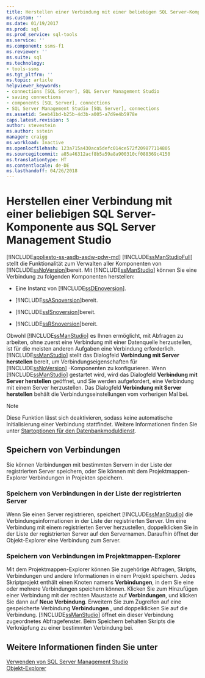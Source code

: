 ```yaml
---
title: Herstellen einer Verbindung mit einer beliebigen SQL Server-Komponente aus SSMS | Microsoft-Dokumentation
ms.custom: ''
ms.date: 01/19/2017
ms.prod: sql
ms.prod_service: sql-tools
ms.service: ''
ms.component: ssms-f1
ms.reviewer: ''
ms.suite: sql
ms.technology:
- tools-ssms
ms.tgt_pltfrm: ''
ms.topic: article
helpviewer_keywords:
- connections [SQL Server], SQL Server Management Studio
- saving connections
- components [SQL Server], connections
- SQL Server Management Studio [SQL Server], connections
ms.assetid: 5eeb41bd-b25b-4d3b-a005-a7d9e4b5978e
caps.latest.revision: 5
author: stevestein
ms.author: sstein
manager: craigg
ms.workload: Inactive
ms.openlocfilehash: 123a715a430aca5defc014ce572f209877114805
ms.sourcegitcommit: a85a46312acf8b5a59a8a900310cf088369c4150
ms.translationtype: HT
ms.contentlocale: de-DE
ms.lasthandoff: 04/26/2018
---
```

# <a name="connect-to-any-sql-server-component-from-sql-server-management-studio"></a>Herstellen einer Verbindung mit einer beliebigen SQL Server-Komponente aus SQL Server Management Studio
[!INCLUDE[appliesto-ss-asdb-asdw-pdw-md](../../includes/appliesto-ss-asdb-asdw-pdw-md.md)]
[!INCLUDE[ssManStudioFull](../../includes/ssmanstudiofull_md.md)] stellt die Funktionalität zum Verwalten aller Komponenten von [!INCLUDE[ssNoVersion](../../includes/ssnoversion_md.md)]bereit. Mit [!INCLUDE[ssManStudio](../../includes/ssmanstudio_md.md)] können Sie eine Verbindung zu folgenden Komponenten herstellen:  
  
-   Eine Instanz von [!INCLUDE[ssDEnoversion](../../includes/ssdenoversion_md.md)].  
  
-   [!INCLUDE[ssASnoversion](../../includes/ssasnoversion_md.md)]bereit.  
  
-   [!INCLUDE[ssISnoversion](../../includes/ssisnoversion_md.md)]bereit.  
  
-   [!INCLUDE[ssRSnoversion](../../includes/ssrsnoversion_md.md)]bereit.  
  
Obwohl [!INCLUDE[ssManStudio](../../includes/ssmanstudio_md.md)] es Ihnen ermöglicht, mit Abfragen zu arbeiten, ohne zuerst eine Verbindung mit einer Datenquelle herzustellen, ist für die meisten anderen Aufgaben eine Verbindung erforderlich. [!INCLUDE[ssManStudio](../../includes/ssmanstudio_md.md)] stellt das Dialogfeld **Verbindung mit Server herstellen** bereit, um Verbindungseigenschaften für [!INCLUDE[ssNoVersion](../../includes/ssnoversion_md.md)] -Komponenten zu konfigurieren. Wenn [!INCLUDE[ssManStudio](../../includes/ssmanstudio_md.md)] gestartet wird, wird das Dialogfeld **Verbindung mit Server herstellen** geöffnet, und Sie werden aufgefordert, eine Verbindung mit einem Server herzustellen. Das Dialogfeld **Verbindung mit Server herstellen** behält die Verbindungseinstellungen vom vorherigen Mal bei.  
  
> [!NOTE]  
> Diese Funktion lässt sich deaktivieren, sodass keine automatische Initialisierung einer Verbindung stattfindet. Weitere Informationen finden Sie unter [Startoptionen für den Datenbankmoduldienst](http://msdn.microsoft.com/en-us/d373298b-f6cf-458a-849d-7083ecb54ef5).  
  
## <a name="saving-connections"></a>Speichern von Verbindungen  
Sie können Verbindungen mit bestimmten Servern in der Liste der registrierten Server speichern, oder Sie können mit dem Projektmappen-Explorer Verbindungen in Projekten speichern.  
  
### <a name="saving-connections-in-registered-servers"></a>Speichern von Verbindungen in der Liste der registrierten Server  
Wenn Sie einen Server registrieren, speichert [!INCLUDE[ssManStudio](../../includes/ssmanstudio_md.md)] die Verbindungsinformationen in der Liste der registrierten Server. Um eine Verbindung mit einem registrierten Server herzustellen, doppelklicken Sie in der Liste der registrierten Server auf den Servernamen. Daraufhin öffnet der Objekt-Explorer eine Verbindung zum Server.  
  
### <a name="saving-connections-in-solution-explorer"></a>Speichern von Verbindungen im Projektmappen-Explorer  
Mit dem Projektmappen-Explorer können Sie zugehörige Abfragen, Skripts, Verbindungen und andere Informationen in einem Projekt speichern. Jedes Skriptprojekt enthält einen Knoten namens **Verbindungen**, in dem Sie eine oder mehrere Verbindungen speichern können. Klicken Sie zum Hinzufügen einer Verbindung mit der rechten Maustaste auf **Verbindungen**, und klicken Sie dann auf **Neue Verbindung**. Erweitern Sie zum Zugreifen auf eine gespeicherte Verbindung **Verbindungen** , und doppelklicken Sie auf die Verbindung. [!INCLUDE[ssManStudio](../../includes/ssmanstudio_md.md)] öffnet ein dieser Verbindung zugeordnetes Abfragefenster. Beim Speichern behalten Skripts die Verknüpfung zu einer bestimmten Verbindung bei.  
  
## <a name="see-also"></a>Weitere Informationen finden Sie unter  
[Verwenden von SQL Server Management Studio](../../ssms/use-sql-server-management-studio.md)  
[Objekt-Explorer](../../ssms/object/object-explorer.md)  
  
